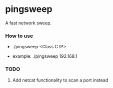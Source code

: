 # pingsweep
A fast network sweep.


### How to use ###

* ./pingsweep \<Class C IP\>
 
 * example:
   ./pingsweep 192.168.1
  
### TODO ###
1. Add netcat functionality to scan a port instead
